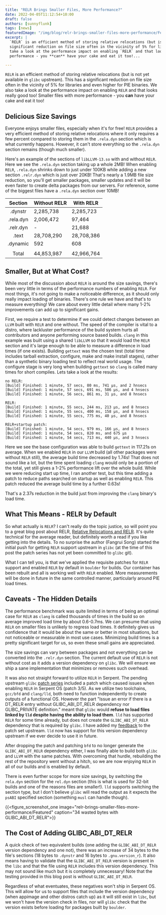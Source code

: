```yaml
---
title: "RELR Brings Smaller Files, More Performance?"
date: 2022-04-05T11:12:54+10:00
draft: false
authors: [sunnyflunk]
tags: [news]
featuredImage: "/img/blog/relr-brings-smaller-files-more-performance/Featured.webp"
excerpt: |
  `RELR` is an efficient method of storing relative relocations (but is not yet available in `glibc` upstream). This has a
  significant reduction on file size often in the vicinity of 5% for libraries and even higher for PIE binaries. We also
  take a look at the performance impact on enabling `RELR` and that looks really good too! Smaller files with more
  performance - you **can** have your cake and eat it too!...

---
```


`RELR` is an efficient method of storing relative relocations (but is not yet available in `glibc` upstream). This has a
significant reduction on file size often in the vicinity of 5% for libraries and even higher for PIE binaries. We also
take a look at the performance impact on enabling `RELR` and that looks really good too! Smaller files with more
performance - you **can** have your cake and eat it too!

<!--more-->

## Delicious Size Savings

Everyone enjoys smaller files, especially when it's for free! `RELR` provides a very efficient method of storing
relative relocations where it only requires a few percent compared to storing them in the `.rela.dyn` section which is
what currently happens. However, it can't store everything so the `.rela.dyn` section remains (though much smaller).

Here's an example of the sections of `libLLVM-13.so` with and without `RELR`. Here we see the `.rela.dyn` section taking
up a whole 2MB! When enabling `RELR`, `.rela.dyn` shrinks down to just under 100KB while adding a new section
`.relr.dyn` which is just over 20KB! That's nearly a 1.9MB file size reduction, so you'll get smaller packages, smaller
updates and it will be even faster to create delta packages from our servers. For reference, some of the biggest files
have a `.rela.dyn` section over 10MB!

| Section   | Without RELR | With RELR  |
|:---------:|--------------|------------|
| .dynstr   |  2,285,738   |  2,285,723 |
| .rela.dyn |  2,006,472   |    97,464  |
| .relr.dyn |      -       |    21,688  |
| .text     | 28,708,290   | 28,708,386 |
| .dynamic  |      592     |      608   |
|           |              |            |
| Total     | 44,853,987   | 42,966,764 |

## Smaller, But at What Cost?

While most of the discussion about `RELR` is around the size savings, there's been very little in terms of the
performance numbers of enabling `RELR`. For most things, it's not going to make a noticeable difference, as it should
only really impact loading of binaries. There's one rule we have and that's to measure everything! We care about every
little detail where many 1-2% improvements can add up to significant gains.

First, we require a test to determine if we could detect changes between an `LLVM` built with `RELR` and one without.
The speed of the compiler is vital to a distro, where lackluster performance of the build system hurts all contributors
and anyone performing source based builds. `clang` in this example was built using a shared `libLLVM` so that it would
load the `RELR` section and it's large enough to be able to measure a difference in load times (if one exists). Building
`gettext` was the chosen test (total time includes tarball extraction, configure, make and make install stages), rather
than a synthetic binary loading test to reflect real world usage. The configure stage is very long when building
`gettext` so `clang` is called many times for short compiles. Lets take a look at the results:

```
no RELR:
[Build] Finished: 1 minute, 57 secs, 80 ms, 741 μs, and 2 hnsecs
[Build] Finished: 1 minute, 57 secs, 691 ms, 586 μs, and 4 hnsecs
[Build] Finished: 1 minute, 56 secs, 861 ms, 31 μs, and 8 hnsecs

RELR:
[Build] Finished: 1 minute, 55 secs, 244 ms, 213 μs, and 8 hnsecs
[Build] Finished: 1 minute, 55 secs, 400 ms, 158 μs, and 8 hnsecs
[Build] Finished: 1 minute, 55 secs, 775 ms, 40 μs, and 8 hnsecs

RELR+startup patch:
[Build] Finished: 1 minute, 54 secs, 979 ms, 166 μs, and 8 hnsecs
[Build] Finished: 1 minute, 54 secs, 820 ms, and 675 μs
[Build] Finished: 1 minute, 54 secs, 713 ms, 440 μs, and 3 hnsecs
```

Here we see the base configuration was able to build `gettext` in 117.21s on average. When we enabled `RELR` in our
`LLVM` build (all other packages were without `RELR` still), the average build time decreased by 1.74s! That does not
sound like a lot, but the time spent loading `clang` would only be a portion of the total, yet still gives a 1-2%
performance lift over the whole build. While we were reducing start up time, I ran another test, but this time adding a
patch to reduce paths searched on startup as well as enabling `RELR`. This patch reduced the average build time by a
further 0.63s!

That's a 2.37s reduction in the build just from improving the `clang` binary's load time.

## What This Means - RELR by Default

So what actually is `RELR`? I can't really do the topic justice, so will point you to a great blog post about RELR,
[Relative Relocations and RELR](https://maskray.me/blog/2021-10-31-relative-relocations-and-relr). It's quite technical
for the average reader, but definitely worth a read if you like getting into the details. To no surprise the author
(Fangrui Song) started the initial push for getting `RELR` support upstream in `glibc` (at the time of this post the
patch series has not yet been committed to `glibc` git).

What I can tell you, is that we've applied the requisite patches for `RELR` support and enabled `RELR` by default in
`boulder` for builds. Our container has been rebuilt and all is working well with `RELR` enabled. More measurements will
be done in future in the same controlled manner, particularly around PIE load times.

## Caveats - The Hidden Details

The performance benchmark was quite limited in terms of being an optimal case for `RELR` as `clang` is called thousands
of times in the build so on average improved load time by about 0.6-0.7ms. We can presume that using `RELR` on smaller
files is unlikely to regress load times. It definitely gives us confidence that it would be about the same or better in
most situations, but not noticeable or measurable in most use cases. Minimizing build times is a pretty significant
target for us, so even these small gains are appreciated.

The size savings can vary between packages and not everything can be converted into the `.relr.dyn` section. The current
default use of `RELR` is not without cost as it adds a version dependency on `glibc`. We will ensure we ship a sane
implementation that minimizes or removes such overhead.

It was also not straight forward to utilize `RELR` in Serpent. The pending upstream `glibc`
[patch series](https://sourceware.org/pipermail/libc-alpha/2022-February/136290.html) included a patch which caused
issues when enabling `RELR` in Serpent OS (patch 3/5). As we utilize two toolchains, `gcc/bfd` and `clang/lld`, both
need to function independently to create outputs of a functional OS. However the part "Issue an error if there is a
DT_RELR entry without GLIBC_ABI_DT_RELR dependency nor GLIBC_PRIVATE definition." meant that `glibc` would **refuse to
load files linked by `lld` despite having the ability to load them**. `lld` has supported `RELR` for some time already,
but does not create the `GLIBC_ABI_DT_RELR` dependency that is required by `glibc`. I have added my
[feedback](https://sourceware.org/pipermail/libc-alpha/2022-March/136773.html) to the patch set upstream. `lld` now has
support for this version dependency upstream if we ever decide to use it in future.

After dropping the patch and patching `bfd` to no longer generate the `GLIBC_ABI_DT_RELR` dependency either, I was
finally able to build both `glibc` and `LLVM` with the same patches. With overcoming that hurdle, rebuilding the rest of
the repository went without a hitch, so we are now enjoying `RELR` in all of our builds and is enabled by default.

There is even further scope for more size savings, by switching the `rela.dyn` section for the `rel.dyn` section (this
is what is used for 32-bit builds and one of the reasons files are smaller!). `lld` supports switching the section type,
but I don't believe `glibc` will read the output as it expects the `psABI` specified section (something `musl` can
handle though).

{{<figure_screenshot_one image="relr-brings-smaller-files-more-performance/Featured" caption="34 wasted bytes with GLIBC_ABI_DT_RELR">}}

## The Cost of Adding GLIBC_ABI_DT_RELR

A quick check of two equivalent builds (one adding the `GLIBC_ABI_DT_RELR` version dependency and one not), there was an
increase of 34 bytes to the file's sections (18 bytes to `.dynstr` and 16 bytes to `.gnu.version_r`). It also means
having to validate that the `GLIBC_ABI_DT_RELR` version is present in the `libc` and that the file using `RELR` includes
this version dependency. This may not sound like much but it is completely unnecessary! Note that the testing provided
in this blog post is without `GLIBC_ABI_DT_RELR`.

Regardless of what eventuates, these negatives won't ship in Serpent OS. This will allow for us to support files that
include the version dependency (when appimage and other distros catch up) as it will still exist in `libc`, but we won't
have the version check in files, nor will `glibc` check that the version exists before loading for packages built by
`boulder`.
